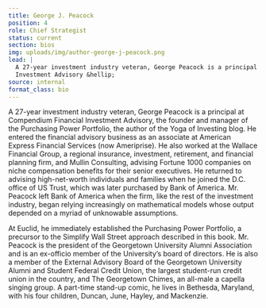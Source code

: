 ```yaml
---
title: George J. Peacock
position: 4
role: Chief Strategist
status: current
section: bios
img: uploads/img/author-george-j-peacock.png
lead: |
  A 27-year investment industry veteran, George Peacock is a principal at Compendium Financial
  Investment Advisory &hellip;
source: internal
format_class: bio
---
```


A 27-year investment industry veteran, George Peacock is a principal at Compendium Financial
Investment Advisory, the founder and manager of the Purchasing Power Portfolio, the author of the
Yoga of Investing blog. He entered the financial advisory business as an associate at American
Express Financial Services (now Ameriprise). He also worked at the Wallace Financial Group, a
regional insurance, investment, retirement, and financial planning firm, and Mullin Consulting,
advising Fortune 1000 companies on niche compensation benefits for their senior executives. He
returned to advising high-net-worth individuals and families when he joined the D.C. office of US
Trust, which was later purchased by Bank of America. Mr. Peacock left Bank of America when the firm,
like the rest of the investment industry, began relying increasingly on mathematical models whose
output depended on a myriad of unknowable assumptions.

At Euclid, he immediately established the Purchasing Power Portfolio, a precursor to the Simplify
Wall Street approach described in this book. Mr. Peacock is the president of the Georgetown
University Alumni Association and is an ex-officio member of the University’s board of directors. He
is also a member of the External Advisory Board of the Georgetown University Alumni and Student
Federal Credit Union, the largest student-run credit union in the country, and The Georgetown
Chimes, an all-male a capella singing group. A part-time stand-up comic, he lives in Bethesda,
Maryland, with his four children, Duncan, June, Hayley, and Mackenzie.

